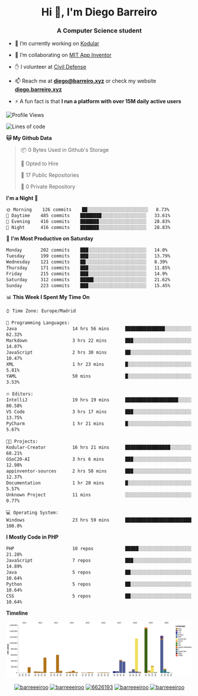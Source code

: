 <h1 align="center">Hi 👋, I'm Diego Barreiro</h1>
<h3 align="center">A Computer Science student</h3>

- 🔭 I’m currently working on [Kodular](https://www.kodular.io)

- 👯 I’m collaborating on [MIT App Inventor](https://github.com/mit-cml/appinventor-sources)

- ✋ I volunteer at [Civil Defense](https://proteccioncivil.sdc.gal)

- 📫 Reach me at **diego@barreiro.xyz** or check my website **[diego.barreiro.xyz](https://diego.barreiro.xyz)**

- ⚡ A fun fact is that **I run a platform with over 15M daily active users**

<!--START_SECTION:waka-->
![Profile Views](http://img.shields.io/badge/Profile%20Views-16-blue)

![Lines of code](https://img.shields.io/badge/From%20Hello%20World%20I%27ve%20Written-21.7%20million%20lines%20of%20code-blue)

**🐱 My Github Data** 

> 📦 0 Bytes Used in Github's Storage 
 > 
> 💼 Opted to Hire
 > 
> 📜 17 Public Repositories
 > 
> 🔑 0 Private Repository 
 > 
**I'm a Night 🦉** 

```text
🌞 Morning    126 commits    ██░░░░░░░░░░░░░░░░░░░░░░░   8.73% 
🌆 Daytime    485 commits    ████████░░░░░░░░░░░░░░░░░   33.61% 
🌃 Evening    416 commits    ███████░░░░░░░░░░░░░░░░░░   28.83% 
🌙 Night      416 commits    ███████░░░░░░░░░░░░░░░░░░   28.83%

```
📅 **I'm Most Productive on Saturday** 

```text
Monday       202 commits    ███░░░░░░░░░░░░░░░░░░░░░░   14.0% 
Tuesday      199 commits    ███░░░░░░░░░░░░░░░░░░░░░░   13.79% 
Wednesday    121 commits    ██░░░░░░░░░░░░░░░░░░░░░░░   8.39% 
Thursday     171 commits    ███░░░░░░░░░░░░░░░░░░░░░░   11.85% 
Friday       215 commits    ███░░░░░░░░░░░░░░░░░░░░░░   14.9% 
Saturday     312 commits    █████░░░░░░░░░░░░░░░░░░░░   21.62% 
Sunday       223 commits    ███░░░░░░░░░░░░░░░░░░░░░░   15.45%

```


📊 **This Week I Spent My Time On** 

```text
⌚︎ Time Zone: Europe/Madrid

💬 Programming Languages: 
Java                     14 hrs 56 mins      ███████████████░░░░░░░░░░   62.32% 
Markdown                 3 hrs 22 mins       ███░░░░░░░░░░░░░░░░░░░░░░   14.07% 
JavaScript               2 hrs 30 mins       ██░░░░░░░░░░░░░░░░░░░░░░░   10.47% 
XML                      1 hr 23 mins        █░░░░░░░░░░░░░░░░░░░░░░░░   5.81% 
YAML                     50 mins             █░░░░░░░░░░░░░░░░░░░░░░░░   3.53%

🔥 Editors: 
IntelliJ                 19 hrs 19 mins      ████████████████████░░░░░   80.58% 
VS Code                  3 hrs 17 mins       ███░░░░░░░░░░░░░░░░░░░░░░   13.75% 
PyCharm                  1 hr 21 mins        █░░░░░░░░░░░░░░░░░░░░░░░░   5.67%

🐱‍💻 Projects: 
Kodular-Creator          16 hrs 21 mins      █████████████████░░░░░░░░   68.21% 
GSoC20-AI                3 hrs 6 mins        ███░░░░░░░░░░░░░░░░░░░░░░   12.98% 
appinventor-sources      2 hrs 58 mins       ███░░░░░░░░░░░░░░░░░░░░░░   12.37% 
Documentation            1 hr 20 mins        █░░░░░░░░░░░░░░░░░░░░░░░░   5.57% 
Unknown Project          11 mins             ░░░░░░░░░░░░░░░░░░░░░░░░░   0.77%

💻 Operating System: 
Windows                  23 hrs 59 mins      █████████████████████████   100.0%

```

**I Mostly Code in PHP** 

```text
PHP                      10 repos            █████░░░░░░░░░░░░░░░░░░░░   21.28% 
JavaScript               7 repos             ███░░░░░░░░░░░░░░░░░░░░░░   14.89% 
Java                     5 repos             ██░░░░░░░░░░░░░░░░░░░░░░░   10.64% 
Python                   5 repos             ██░░░░░░░░░░░░░░░░░░░░░░░   10.64% 
CSS                      5 repos             ██░░░░░░░░░░░░░░░░░░░░░░░   10.64%

```


**Timeline**

![Chart not found](https://github.com/barreeeiroo/barreeeiroo/blob/master/charts/bar_graph.png) 


<!--END_SECTION:waka-->

<p align="center">
<a href="https://twitter.com/barreeeiroo" target="blank"><img align="center" src="https://cdn.jsdelivr.net/npm/simple-icons@3.0.1/icons/twitter.svg" alt="barreeeiroo" height="20" width="20" /></a>
<a href="https://linkedin.com/in/barreeeiroo" target="blank"><img align="center" src="https://cdn.jsdelivr.net/npm/simple-icons@3.0.1/icons/linkedin.svg" alt="barreeeiroo" height="20" width="20" /></a>
<a href="https://stackoverflow.com/users/6626193" target="blank"><img align="center" src="https://cdn.jsdelivr.net/npm/simple-icons@3.0.1/icons/stackoverflow.svg" alt="6626193" height="20" width="20" /></a>
<a href="https://fb.com/barreeeiroo" target="blank"><img align="center" src="https://cdn.jsdelivr.net/npm/simple-icons@3.0.1/icons/facebook.svg" alt="barreeeiroo" height="20" width="20" /></a>
<a href="https://instagram.com/barreeeiroo" target="blank"><img align="center" src="https://cdn.jsdelivr.net/npm/simple-icons@3.0.1/icons/instagram.svg" alt="barreeeiroo" height="20" width="20" /></a>
</p>
